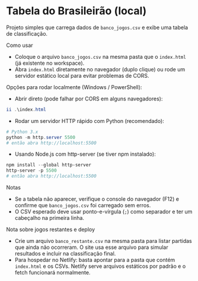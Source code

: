 # Tabela do Brasileirão (local)

Projeto simples que carrega dados de `banco_jogos.csv` e exibe uma tabela de classificação.

Como usar

- Coloque o arquivo `banco_jogos.csv` na mesma pasta que o `index.html` (já existente no workspace).
- Abra `index.html` diretamente no navegador (duplo clique) ou rode um servidor estático local para evitar problemas de CORS.

Opções para rodar localmente (Windows / PowerShell):

- Abrir direto (pode falhar por CORS em alguns navegadores):

```powershell
ii .\index.html
```

- Rodar um servidor HTTP rápido com Python (recomendado):

```powershell
# Python 3.x
python -m http.server 5500
# então abra http://localhost:5500
```

- Usando Node.js com http-server (se tiver npm instalado):

```powershell
npm install --global http-server
http-server -p 5500
# então abra http://localhost:5500
```

Notas

- Se a tabela não aparecer, verifique o console do navegador (F12) e confirme que `banco_jogos.csv` foi carregado sem erros.
- O CSV esperado deve usar ponto-e-vírgula (`;`) como separador e ter um cabeçalho na primeira linha.

Nota sobre jogos restantes e deploy

- Crie um arquivo `banco_restante.csv` na mesma pasta para listar partidas que ainda não ocorreram. O site usa esse arquivo para simular resultados e incluir na classificação final.
- Para hospedar no Netlify: basta apontar para a pasta que contém `index.html` e os CSVs. Netlify serve arquivos estáticos por padrão e o fetch funcionará normalmente.
